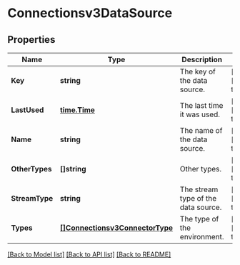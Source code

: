 # Connectionsv3DataSource

## Properties
Name | Type | Description | Notes
------------ | ------------- | ------------- | -------------
**Key** | **string** | The key of the data source. | [optional] [default to null]
**LastUsed** | [**time.Time**](time.Time.md) | The last time it was used. | [optional] [default to null]
**Name** | **string** | The name of the data source. | [optional] [default to null]
**OtherTypes** | **[]string** | Other types. | [optional] [default to null]
**StreamType** | **string** | The stream type of the data source. | [optional] [default to null]
**Types** | [**[]Connectionsv3ConnectorType**](connectionsv3ConnectorType.md) | The type of the environment. | [optional] [default to null]

[[Back to Model list]](../README.md#documentation-for-models) [[Back to API list]](../README.md#documentation-for-api-endpoints) [[Back to README]](../README.md)

